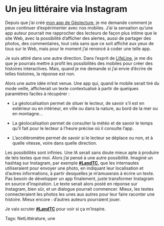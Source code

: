 # Un jeu littéraire via Instagram

Depuis que j’ai créé [mon app de Géolecture](https://tcrouzet.com/geolecture/), je me demande comment je peux continuer d’expérimenter avec nos mobiles. J’ai la sensation qu’une app auteur pourrait me rapprocher des lecteurs de façon plus intime que le site Web, avec la possibilité d’afficher des alertes, aussi de partager des photos, des commentaires, tout cela sans que ce soit affiché aux yeux de tous sur le Web, mais pour le moment j’ai renoncé à coder une telle app.<span id="more-49531"></span>

Je suis attiré dans une autre direction. Dans l’esprit de [LifeLine](https://itunes.apple.com/us/app/lifeline/id982354972?mt=8), je me dis que je pourrais mettre à profit les possibilités des mobiles pour créer des histoires interactives. Mais, quand je me demande si j’ai envie d’écrire de telles histoires, la réponse est non.

Alors une autre idée m’est venue. Une app qui, quand le mobile serait tiré du mode veille, afficherait un texte contextualisé à partir de quelques paramètres faciles à récupérer :

- La géolocalisation permet de situer le lecteur, de savoir s’il est en extérieur ou en intérieur, en ville ou dans la nature, au bord de la mer ou en montagne…

- La géolocalisation permet de consulter la météo et de savoir le temps qu’il fait pour le lecteur à l’heure précise où il consulte l’app.

- L’accéléromètre permet de savoir si le lecteur se déplace ou non, et à quelle vitesse, voire dans quelle direction.

Les possibilités sont infinies. Une IA serait sans doute mieux apte à produire de tels textes que moi. Alors j’ai pensé à une autre possibilité. Imaginé un hashtag sur Instagram, par exemple [**\#LandTC**](https://www.instagram.com/explore/tags/LandTC/), que les internautes utiliseraient pour envoyer une photo, en indiquant leur localisation et d’autres informations, à partir desquelles je m’amuserais à écrire un texte. Pas besoin de développer un app finalement, juste transformer Instagram en source d’inspiration. Le texte serait alors posté en réponse sur Instagram, bien sûr, et un dialogue pourrait commencer. Mieux, les textes connecteraient les photos les unes aux autres pour leur faire raconter une histoire. Mieux encore : d’autres auteurs pourraient jouer.

Je vais scruter [**\#LandTC**](https://www.instagram.com/explore/tags/LandTC/) pour voir si ça m’inspire.

Tags: NetLittérature, une